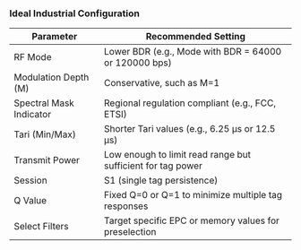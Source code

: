 ### Ideal Industrial Configuration
| Parameter               | Recommended Setting |
|-------------------------|-------------------------------------------------------------|
| RF Mode                 | Lower BDR (e.g., Mode with BDR = 64000 or 120000 bps)       |
| Modulation Depth (M)    | Conservative, such as M=1                                   |
| Spectral Mask Indicator | Regional regulation compliant (e.g., FCC, ETSI)             |
| Tari (Min/Max)          | Shorter Tari values (e.g., 6.25 µs or 12.5 µs)              |
| Transmit Power          | Low enough to limit read range but sufficient for tag power |
| Session                 | S1 (single tag persistence)                                 |
| Q Value                 | Fixed Q=0 or Q=1 to minimize multiple tag responses         |
| Select Filters          | Target specific EPC or memory values for preselection       |